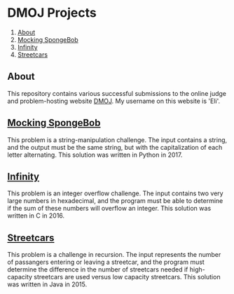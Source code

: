 # DMOJ Projects

1. [About](#about)
2. [Mocking SpongeBob](#mocking_spongebob)
3. [Infinity](#infinity)
4. [Streetcars](#streetcars)

## About

This repository contains various successful submissions to the online judge and problem-hosting website [DMOJ](https://dmoj.ca/). My username on this website is 'Eli'.

## [Mocking SpongeBob](https://dmoj.ca/problem/mockingspongebob)

This problem is a string-manipulation challenge. The input contains a string, and the output must be the same string, but with the capitalization of each letter alternating.
This solution was written in Python in 2017.

## [Infinity](https://dmoj.ca/problem/infinity)

This problem is an integer overflow challenge. The input contains two very large numbers in hexadecimal, and the program must be able to determine if the sum of these numbers will overflow an integer.
This solution was written in C in 2016.

## [Streetcars](https://dmoj.ca/problem/dmopc14c6p3)

This problem is a challenge in recursion. The input represents the number of passangers entering or leaving a streetcar, and the program must determine the difference in the number of streetcars needed if high-capacity streetcars are used versus low capacity streetcars.
This solution was written in Java in 2015.